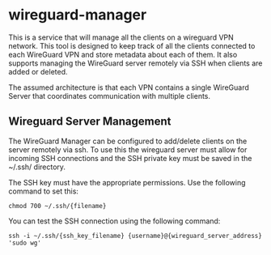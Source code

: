 # wireguard-manager
This is a service that will manage all the clients on a wireguard VPN network.  This tool is designed to keep track of 
all the clients connected to each WireGuard VPN and store metadata about each of them.  It also supports managing 
the WireGuard server remotely via SSH when clients are added or deleted.

The assumed architecture is that each VPN contains a single WireGuard Server that coordinates communication with 
multiple clients.

## Wireguard Server Management
The WireGuard Manager can be configured to add/delete clients on the server remotely via ssh.  To use this the 
wireguard server must allow for incoming SSH connections and the SSH private key must be saved in the ~/.ssh/ 
directory.

The SSH key must have the appropriate permissions.  Use the following command to set this:
```
chmod 700 ~/.ssh/{filename}
```

You can test the SSH connection using the following command:
```
ssh -i ~/.ssh/{ssh_key_filename} {username}@{wireguard_server_address} 'sudo wg'
```